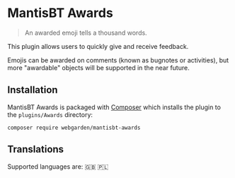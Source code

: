 # MantisBT Awards

> An awarded emoji tells a thousand words.

This plugin allows users to quickly give and receive feedback.

Emojis can be awarded on comments (known as bugnotes or activities), but more "awardable" objects will be supported in the near future. 

## Installation

MantisBT Awards is packaged with [Composer](https://getcomposer.org/) which installs the plugin to the `plugins/Awards` directory:

`composer require webgarden/mantisbt-awards`

## Translations

Supported languages are: :gb: :poland:
